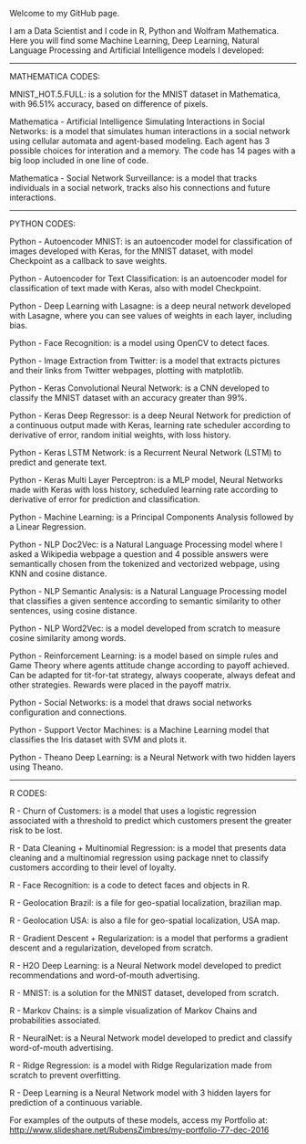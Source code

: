 Welcome to my GitHub page. 

I am a Data Scientist and I code in R, Python and Wolfram Mathematica. Here you will find some Machine Learning, Deep Learning, Natural Language Processing and Artificial Intelligence models I developed:

------------------
MATHEMATICA CODES:

MNIST_HOT.5.FULL:	is a solution for the MNIST dataset in Mathematica, with 96.51% accuracy, based on difference of pixels.

Mathematica - Artificial Intelligence Simulating Interactions in Social Networks:	is a model that simulates human interactions in a social network using cellular automata and agent-based modeling. Each agent has 3 possible choices for interation and a memory. The code has 14 pages with a big loop included in one line of code.

Mathematica - Social Network Surveillance:	is a model that tracks individuals in a social network, tracks also his connections and future interactions.


------------------
PYTHON CODES:

Python - Autoencoder MNIST:	is an autoencoder model for classification of images developed with Keras, for the MNIST dataset, with model Checkpoint as a callback to save weights.

Python - Autoencoder for Text Classification:	is an autoencoder model for classification of text made with Keras, also with model Checkpoint.

Python - Deep Learning with Lasagne:	is a deep neural network developed with Lasagne, where you can see values of weights in each layer, including bias.

Python - Face Recognition:	is a model using OpenCV to detect faces.

Python - Image Extraction from Twitter:	is a model that extracts pictures and their links from Twitter webpages, plotting with matplotlib.

Python - Keras Convolutional Neural Network: is a CNN developed to classify the MNIST dataset with an accuracy greater than 99%.

Python - Keras Deep Regressor:	is a deep Neural Network for prediction of a continuous output made with Keras, learning rate scheduler according to derivative of error, random initial weights, with loss history.

Python - Keras LSTM Network:	is a Recurrent Neural Network (LSTM) to predict and generate text.

Python - Keras Multi Layer Perceptron:	is a MLP model, Neural Networks made with Keras with loss history, scheduled learning rate according to derivative of error for prediction and classification.

Python - Machine Learning: is a Principal Components Analysis followed by a Linear Regression.

Python - NLP Doc2Vec:	is a Natural Language Processing model where I asked a Wikipedia webpage a question and 4 possible answers were semantically chosen from the tokenized and vectorized webpage, using KNN and cosine distance.

Python - NLP Semantic Analysis:	is a Natural Language Processing model that classifies a given sentence according to semantic similarity to other sentences, using cosine distance.

Python - NLP Word2Vec:	is a model developed from scratch to measure cosine similarity among words.

Python - Reinforcement Learning:	is a model based on simple rules and Game Theory where agents attitude change according to payoff achieved. Can be adapted for tit-for-tat strategy, always cooperate, always defeat and other strategies. Rewards were placed in the payoff matrix.

Python - Social Networks:	is a model that draws social networks configuration and connections.

Python - Support Vector Machines:	is a Machine Learning model that classifies the Iris dataset with SVM and plots it.

Python - Theano Deep Learning:	is a Neural Network with two hidden layers using Theano.


------------------
R CODES:

R - Churn of Customers: is a model that uses a logistic regression associated with a threshold to predict which customers present the greater risk to be lost.

R - Data Cleaning + Multinomial Regression:	is a model that presents data cleaning and a multinomial regression using package nnet to classify customers according to their level of loyalty.

R - Face Recognition:	is a code to detect faces and objects in R.

R - Geolocation Brazil:	is a file for geo-spatial localization, brazilian map.

R - Geolocation USA:	is also a file for geo-spatial localization, USA map.

R - Gradient Descent + Regularization:	is a model that performs a gradient descent and a regularization, developed from scratch.

R - H2O Deep Learning:	is a Neural Network model developed to predict recommendations and word-of-mouth advertising.

R - MNIST:	is a solution for the MNIST dataset, developed from scratch.

R - Markov Chains:	is a simple visualization of Markov Chains and probabilities associated.

R - NeuralNet:	is a Neural Network model developed to predict and classify word-of-mouth advertising.

R - Ridge Regression: is a model with Ridge Regularization made from scratch to prevent overfitting.

R - Deep Learning is a Neural Network model with 3 hidden layers for prediction of a continuous variable.

For examples of the outputs of these models, access my Portfolio at: http://www.slideshare.net/RubensZimbres/my-portfolio-77-dec-2016
